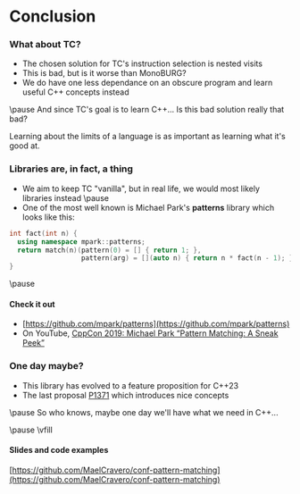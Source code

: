 Conclusion
==========

### What about TC?

- The chosen solution for TC's instruction selection is nested visits
- This is bad, but is it worse than MonoBURG?
- We do have one less dependance on an obscure program and learn useful C++
  concepts instead

\pause
And since TC's goal is to learn C++... Is this bad solution really that bad?

Learning about the limits of a language is as important as learning what it's
good at.

### Libraries are, in fact, a thing

- We aim to keep TC "vanilla", but in real life, we would most likely libraries
  instead
\pause
- One of the most well known is Michael Park's **patterns** library which looks
  like this:

```cpp
int fact(int n) {
  using namespace mpark::patterns;
  return match(n)(pattern(0) = [] { return 1; },
                  pattern(arg) = [](auto n) { return n * fact(n - 1); });
}
```

\pause
#### Check it out
- [https://github.com/mpark/patterns](https://github.com/mpark/patterns)
- On YouTube, [CppCon 2019: Michael Park “Pattern Matching: A Sneak
  Peek”](https://www.youtube.com/watch?v=PBZBG4nZXhk)

### One day maybe?

- This library has evolved to a feature proposition for C++23
- The last proposal [P1371](http://www.open-std.org/jtc1/sc22/wg21/docs/papers/2020/p1371r3.pdf) which introduces nice concepts

\pause
So who knows, maybe one day we'll have what we need in C++...

\pause
\vfill

#### Slides and code examples
[https://github.com/MaelCravero/conf-pattern-matching](https://github.com/MaelCravero/conf-pattern-matching)
